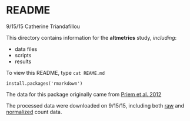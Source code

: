 # README

9/15/15 Catherine Triandafillou

This directory contains information for the **altmetrics** study, _including_:

* data files  
* scripts  
* results  

To view this README, type `cat REAME.md`
```
install.packages('rmarkdown')
```

The data for this package originally came from [Priem et al. 2012](http://arxiv.org/abs/1203.4745)

The processed data were downloaded on 9/15/15, including both [raw][link1] and [normalized][link2] count data.

[link1]: https://raw.githubusercontent.com/jdblischak/r-intermediate-altmetrics/gh-pages/data/counts-raw.txt.gz
[link2]: https://raw.githubusercontent.com/jdblischak/r-intermediate-altmetrics/gh-pages/data/counts-norm.txt.gz